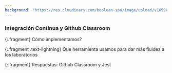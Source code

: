 ```yaml
---
background: "https://res.cloudinary.com/boolean-spa/image/upload/v1659656484/events/SLIDES-COVER_djytvz.jpg"
---
```



### Integración Continua y Github Classroom

{:.fragment}
Cómo implementamos?

{:.fragment .text-lightning}
Que herramienta usamos para dar más fluidez a los laboratorios

{:.fragment}
Respuestas: Github Classroom y Jest
